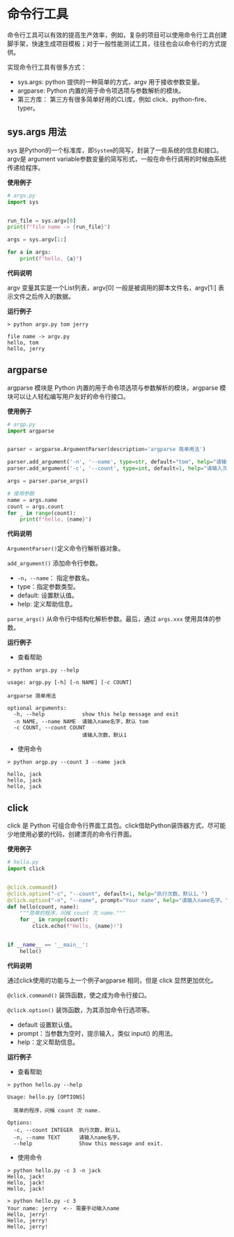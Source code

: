 # 命令行工具

命令行工具可以有效的提高生产效率，例如，复杂的项目可以使用命令行工具创建脚手架，快速生成项目模板；对于一般性能测试工具，往往也会以命令行的方式提供。

 
实现命令行工具有很多方式：

* sys.args: python 提供的一种简单的方式，argv 用于接收参数变量。
* argparse: Python 内置的用于命令项选项与参数解析的模块。
* 第三方库： 第三方有很多简单好用的CLI库，例如 click、python-fire、typer。


## sys.args 用法

sys 是Python的一个标准库，即`System`的简写，封装了一些系统的信息和接口。argv是 argument variable参数变量的简写形式，一般在命令行调用的时候由系统传递给程序。


__使用例子__


```py
# argv.py
import sys


run_file = sys.argv[0]
print(f"file name -> {run_file}")

args = sys.argv[1:]

for a in args:
    print(f"hello, {a}")

```

__代码说明__

argv 变量其实是一个List列表，argv[0] 一般是被调用的脚本文件名，argv[1:] 表示文件之后传入的数据。

__运行例子__

```shell
> python argv.py tom jerry

file name -> argv.py
hello, tom
hello, jerry
```

## argparse

argparse 模块是 Python 内置的用于命令项选项与参数解析的模块，argparse 模块可以让人轻松编写用户友好的命令行接口。


__使用例子__

```py
# argp.py
import argparse


parser = argparse.ArgumentParser(description='argparse 简单用法')

parser.add_argument('-n', '--name', type=str, default="tom", help="请输入name名字，默认 tom")
parser.add_argument('-c', '--count', type=int, default=1, help="请输入次数，默认1")

args = parser.parse_args()

# 使用参数
name = args.name
count = args.count
for _ in range(count):
    print(f"hello, {name}")

```

__代码说明__

`ArgumentParser()`定义命令行解析器对象。

`add_argument()` 添加命令行参数。

* `-n`，`--name`： 指定参数名。
* type：指定参数类型。
* default: 设置默认值。
* help: 定义帮助信息。

`parse_args()` 从命令行中结构化解析参数。最后，通过 `args.xxx` 使用具体的参数。


__运行例子__

* 查看帮助

```shell
> python args.py --help

usage: argp.py [-h] [-n NAME] [-c COUNT]

argparse 简单用法

optional arguments:
  -h, --help            show this help message and exit
  -n NAME, --name NAME  请输入name名字，默认 tom
  -c COUNT, --count COUNT
                        请输入次数，默认1
```

* 使用命令

```shell
> python argp.py --count 3 --name jack

hello, jack
hello, jack
hello, jack
```


## click

click 是 Python 可组合命令行界面工具包。click借助Python装饰器方式，尽可能少地使用必要的代码，创建漂亮的命令行界面。

__使用例子__


```py
# hello.py
import click


@click.command()
@click.option("-c", "--count", default=1, help="执行次数，默认1。")
@click.option("-n", "--name", prompt="Your name", help="请输入name名字。")
def hello(count, name):
    """简单的程序，问候 count 次 name."""
    for _ in range(count):
        click.echo(f"Hello, {name}!")


if __name__ == '__main__':
    hello()

```

__代码说明__

通过click使用的功能与上一个例子argparse 相同，但是 click 显然更加优化。

`@click.command()` 装饰函数，使之成为命令行接口。

`@click.option()` 装饰函数，为其添加命令行选项等。

* default 设置默认值。
* prompt：当参数为空时，提示输入，类似 input() 的用法。
* help：定义帮助信息。


__运行例子__

* 查看帮助

```shell
> python hello.py --help

Usage: hello.py [OPTIONS]

  简单的程序，问候 count 次 name.

Options:
  -c, --count INTEGER  执行次数，默认1。
  -n, --name TEXT      请输入name名字。
  --help               Show this message and exit.
```

* 使用命令

```shell
> python hello.py -c 3 -n jack
Hello, jack!
Hello, jack!
Hello, jack!

> python hello.py -c 3
Your name: jerry  <-- 需要手动输入name
Hello, jerry!
Hello, jerry!
Hello, jerry!
```

